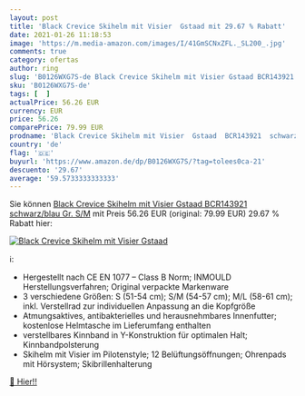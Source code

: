 ```yaml
---
layout: post
title: 'Black Crevice Skihelm mit Visier  Gstaad mit 29.67 % Rabatt'
date: 2021-01-26 11:18:53
image: 'https://m.media-amazon.com/images/I/41GmSCNxZFL._SL200_.jpg'
comments: true
category: ofertas
author: ring
slug: 'B0126WXG7S-de Black Crevice Skihelm mit Visier Gstaad BCR143921...'
sku: 'B0126WXG7S-de'
tags: [  ]
actualPrice: 56.26 EUR
currency: EUR
price: 56.26
comparePrice: 79.99 EUR
prodname: 'Black Crevice Skihelm mit Visier  Gstaad  BCR143921  schwarz/blau  Gr. S/M'
country: 'de'
flag: '🇩🇪'
buyurl: 'https://www.amazon.de/dp/B0126WXG7S/?tag=tolees0ca-21'
descuento: '29.67'
average: '59.5733333333333'
---
```


Sie können [Black Crevice Skihelm mit Visier  Gstaad  BCR143921  schwarz/blau  Gr. S/M](https://www.amazon.de/dp/B0126WXG7S/?tag=tolees0ca-21) mit Preis 56.26 EUR (original: 79.99 EUR) 29.67 % Rabatt hier:

[![Black Crevice Skihelm mit Visier  Gstaad](https://m.media-amazon.com/images/I/41GmSCNxZFL._SL200_.jpg)](https://www.amazon.de/dp/B0126WXG7S/?tag=tolees0ca-21)

ℹ️:

- Hergestellt nach CE EN 1077 – Class B Norm; INMOULD Herstellungsverfahren; Original verpackte Markenware
- 3 verschiedene Größen: S (51-54 cm); S/M (54-57 cm); M/L (58-61 cm); inkl. Verstellrad zur individuellen Anpassung an die Kopfgröße
- Atmungsaktives, antibakterielles und herausnehmbares Innenfutter; kostenlose Helmtasche im Lieferumfang enthalten
- verstellbares Kinnband in Y-Konstruktion für optimalen Halt; Kinnbandpolsterung
- Skihelm mit Visier im Pilotenstyle; 12 Belüftungsöffnungen; Ohrenpads mit Hörsystem; Skibrillenhalterung

[🛒 Hier!!](https://www.amazon.de/dp/B0126WXG7S/?tag=tolees0ca-21)
